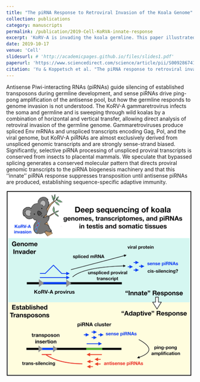 ```yaml
---
title: "The piRNA Response to Retroviral Invasion of the Koala Genome"
collection: publications
category: manuscripts
permalink: /publication/2019-Cell-KoRVA-innate-response
excerpt: 'KoRV-A is invading the koala germline. This paper illustrated an "innante" genome immune response to specifically supress unspliced retroviral isoform expression.'
date: 2019-10-17
venue: 'Cell'
slidesurl: # 'http://academicpages.github.io/files/slides1.pdf'
paperurl: 'https://www.sciencedirect.com/science/article/pii/S0092867419310086?via%3Dihub'
citation: 'Yu & Koppetsch et al. "The piRNA response to retroviral invasion of the koala genome." Cell 179.3 (2019): 632-643.'
---
```

Antisense Piwi-interacting RNAs (piRNAs) guide silencing of established transposons during germline development, and sense piRNAs drive ping-pong amplification of the antisense pool, but how the germline responds to genome invasion is not understood. The KoRV-A gammaretrovirus infects the soma and germline and is sweeping through wild koalas by a combination of horizontal and vertical transfer, allowing direct analysis of retroviral invasion of the germline genome. Gammaretroviruses produce spliced Env mRNAs and unspliced transcripts encoding Gag, Pol, and the viral genome, but KoRV-A piRNAs are almost exclusively derived from unspliced genomic transcripts and are strongly sense-strand biased. Significantly, selective piRNA processing of unspliced proviral transcripts is conserved from insects to placental mammals. We speculate that bypassed splicing generates a conserved molecular pattern that directs proviral genomic transcripts to the piRNA biogenesis machinery and that this ‘‘innate’’ piRNA response suppresses transposition until antisense piRNAs are produced, establishing sequence-specific adaptive immunity.

<img src="/images/Paper-Cover-2019-Cell.png" alt="Graphic Abstract" width="500" height="500"/>